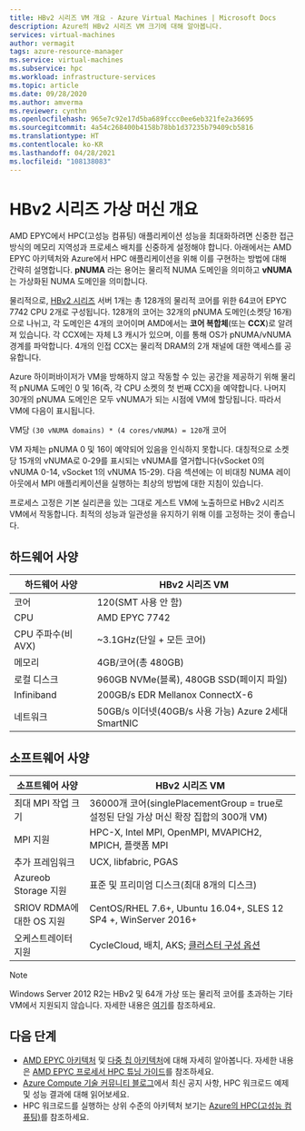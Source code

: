 ```yaml
---
title: HBv2 시리즈 VM 개요 - Azure Virtual Machines | Microsoft Docs
description: Azure의 HBv2 시리즈 VM 크기에 대해 알아봅니다.
services: virtual-machines
author: vermagit
tags: azure-resource-manager
ms.service: virtual-machines
ms.subservice: hpc
ms.workload: infrastructure-services
ms.topic: article
ms.date: 09/28/2020
ms.author: amverma
ms.reviewer: cynthn
ms.openlocfilehash: 965e7c92e17d5ba689fccc0ee6eb321fe2a36695
ms.sourcegitcommit: 4a54c268400b4158b78bb1d37235b79409cb5816
ms.translationtype: HT
ms.contentlocale: ko-KR
ms.lasthandoff: 04/28/2021
ms.locfileid: "108138083"
---
```

# <a name="hbv2-series-virtual-machine-overview"></a>HBv2 시리즈 가상 머신 개요 

 
AMD EPYC에서 HPC(고성능 컴퓨팅) 애플리케이션 성능을 최대화하려면 신중한 접근 방식의 메모리 지역성과 프로세스 배치를 신중하게 설정해야 합니다. 아래에서는 AMD EPYC 아키텍처와 Azure에서 HPC 애플리케이션을 위해 이를 구현하는 방법에 대해 간략히 설명합니다. **pNUMA** 라는 용어는 물리적 NUMA 도메인을 의미하고 **vNUMA** 는 가상화된 NUMA 도메인을 의미합니다. 

물리적으로, [HBv2 시리즈](../../hbv2-series.md) 서버 1개는 총 128개의 물리적 코어를 위한 64코어 EPYC 7742 CPU 2개로 구성됩니다. 128개의 코어는 32개의 pNUMA 도메인(소켓당 16개)으로 나뉘고, 각 도메인은 4개의 코어이며 AMD에서는 **코어 복합체**(또는 **CCX**)로 알려져 있습니다. 각 CCX에는 자체 L3 캐시가 있으며, 이를 통해 OS가 pNUMA/vNUMA 경계를 파악합니다. 4개의 인접 CCX는 물리적 DRAM의 2개 채널에 대한 액세스를 공유합니다. 

Azure 하이퍼바이저가 VM을 방해하지 않고 작동할 수 있는 공간을 제공하기 위해 물리적 pNUMA 도메인 0 및 16(즉, 각 CPU 소켓의 첫 번째 CCX)을 예약합니다. 나머지 30개의 pNUMA 도메인은 모두 vNUMA가 되는 시점에 VM에 할당됩니다. 따라서 VM에 다음이 표시됩니다.

VM당 `(30 vNUMA domains) * (4 cores/vNUMA) = 120`개 코어 

VM 자체는 pNUMA 0 및 16이 예약되어 있음을 인식하지 못합니다. 대칭적으로 소켓당 15개의 vNUMA로 0-29를 표시되는 vNUMA를 열거합니다(vSocket 0의 vNUMA 0-14, vSocket 1의 vNUMA 15-29). 다음 섹션에는 이 비대칭 NUMA 레이아웃에서 MPI 애플리케이션을 실행하는 최상의 방법에 대한 지침이 있습니다. 

프로세스 고정은 기본 실리콘을 있는 그대로 게스트 VM에 노출하므로 HBv2 시리즈 VM에서 작동합니다. 최적의 성능과 일관성을 유지하기 위해 이를 고정하는 것이 좋습니다. 


## <a name="hardware-specifications"></a>하드웨어 사양 

| 하드웨어 사양          | HBv2 시리즈 VM                   | 
|----------------------------------|----------------------------------|
| 코어                            | 120(SMT 사용 안 함)               | 
| CPU                              | AMD EPYC 7742                    | 
| CPU 주파수(비 AVX)          | ~3.1GHz(단일 + 모든 코어)    | 
| 메모리                           | 4GB/코어(총 480GB)         | 
| 로컬 디스크                       | 960GB NVMe(블록), 480GB SSD(페이지 파일) | 
| Infiniband                       | 200GB/s EDR Mellanox ConnectX-6 | 
| 네트워크                          | 50GB/s 이더넷(40GB/s 사용 가능) Azure 2세대 SmartNIC | 


## <a name="software-specifications"></a>소프트웨어 사양 

| 소프트웨어 사양     | HBv2 시리즈 VM                                            | 
|-----------------------------|-----------------------------------------------------------|
| 최대 MPI 작업 크기            | 36000개 코어(singlePlacementGroup = true로 설정된 단일 가상 머신 확장 집합의 300개 VM) |
| MPI 지원                 | HPC-X, Intel MPI, OpenMPI, MVAPICH2, MPICH, 플랫폼 MPI  |
| 추가 프레임워크       | UCX, libfabric, PGAS |
| Azureob Storage 지원       | 표준 및 프리미엄 디스크(최대 8개의 디스크) |
| SRIOV RDMA에 대한 OS 지원   | CentOS/RHEL 7.6+, Ubuntu 16.04+, SLES 12 SP4 +, WinServer 2016+  |
| 오케스트레이터 지원        | CycleCloud, 배치, AKS; [클러스터 구성 옵션](../../sizes-hpc.md#cluster-configuration-options)  |

> [!NOTE] 
> Windows Server 2012 R2는 HBv2 및 64개 가상 또는 물리적 코어를 초과하는 기타 VM에서 지원되지 않습니다. 자세한 내용은 [여기](/windows-server/virtualization/hyper-v/supported-windows-guest-operating-systems-for-hyper-v-on-windows)를 참조하세요.

## <a name="next-steps"></a>다음 단계

- [AMD EPYC 아키텍처](https://bit.ly/2Epv3kC) 및 [다중 칩 아키텍처](https://bit.ly/2GpQIMb)에 대해 자세히 알아봅니다. 자세한 내용은 [AMD EPYC 프로세서 HPC 튜닝 가이드](https://bit.ly/2T3AWZ9)를 참조하세요.
- [Azure Compute 기술 커뮤니티 블로그](https://techcommunity.microsoft.com/t5/azure-compute/bg-p/AzureCompute)에서 최신 공지 사항, HPC 워크로드 예제 및 성능 결과에 대해 읽어보세요.
- HPC 워크로드를 실행하는 상위 수준의 아키텍처 보기는 [Azure의 HPC(고성능 컴퓨팅)](/azure/architecture/topics/high-performance-computing/)를 참조하세요.